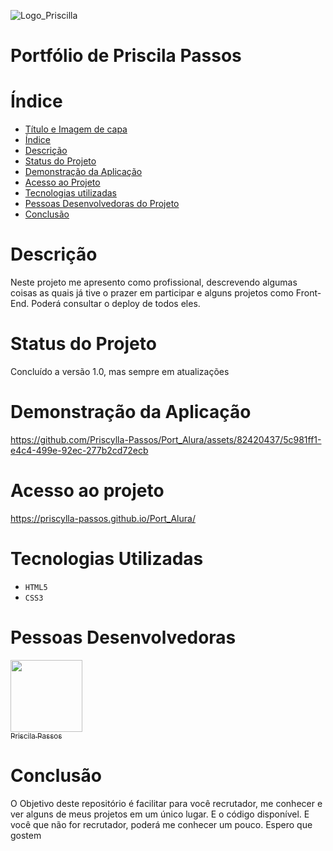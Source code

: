 ![Logo_Priscilla](https://github.com/Priscylla-Passos/Port_Alura/assets/82420437/ebda3d8f-9c1a-4e59-ad3d-039fe1f1713e)

# Portfólio de Priscila Passos

# Índice 
* [Título e Imagem de capa](#Portfólio-de-Priscila-Passos)
* [Índice](#índice)
* [Descrição](#descrição)
* [Status do Projeto](#status-do-Projeto)
* [Demonstração da Aplicação](#demonstração-da-aplicação)
* [Acesso ao Projeto](#acesso-ao-projeto)
* [Tecnologias utilizadas](#tecnologias-utilizadas)
* [Pessoas Desenvolvedoras do Projeto](#pessoas-desenvolvedoras)
* [Conclusão](#conclusão)

# Descrição
Neste projeto me apresento como profissional, descrevendo algumas coisas as quais já tive o prazer em participar e alguns projetos como Front-End. 
Poderá consultar o deploy de todos eles.

# Status do Projeto
Concluído a versão 1.0, mas sempre em atualizações

# Demonstração da Aplicação

https://github.com/Priscylla-Passos/Port_Alura/assets/82420437/5c981ff1-e4c4-499e-92ec-277b2cd72ecb

# Acesso ao projeto 

https://priscylla-passos.github.io/Port_Alura/

# Tecnologias Utilizadas

- ``HTML5``
- ``CSS3``

# Pessoas Desenvolvedoras

[<img loading="lazy" src="https://avatars.githubusercontent.com/u/82420437?v=4" width=115><br><sub>Priscila Passos</sub>](https://github.com/Priscylla-Passos)

# Conclusão
O Objetivo deste repositório é facilitar para você recrutador, me conhecer e ver alguns de meus projetos em um único lugar. E o código disponível.
E você que não for recrutador, poderá me conhecer um pouco. Espero que gostem 
